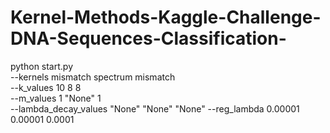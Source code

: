 # Kernel-Methods-Kaggle-Challenge-DNA-Sequences-Classification-

python start.py \
--kernels mismatch spectrum mismatch \
--k_values 10 8 8 \
--m_values 1 "None" 1 \
--lambda_decay_values "None" "None" "None"
--reg_lambda 0.00001 0.00001 0.0001




